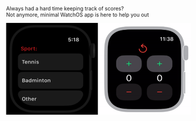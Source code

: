 Always had a hard time keeping track of scores? <br>
Not anymore, minimal WatchOS app is here to help you out

<img src="./Samples/home.png" width="250" height="250" alt="home-screen"/>
<img src="./Samples/score-keeper-bg.gif" width="250" height="250" alt="home-screen"/>
